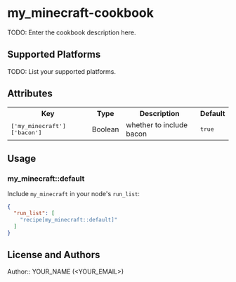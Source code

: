 # my_minecraft-cookbook

TODO: Enter the cookbook description here.

## Supported Platforms

TODO: List your supported platforms.

## Attributes

<table>
  <tr>
    <th>Key</th>
    <th>Type</th>
    <th>Description</th>
    <th>Default</th>
  </tr>
  <tr>
    <td><tt>['my_minecraft']['bacon']</tt></td>
    <td>Boolean</td>
    <td>whether to include bacon</td>
    <td><tt>true</tt></td>
  </tr>
</table>

## Usage

### my_minecraft::default

Include `my_minecraft` in your node's `run_list`:

```json
{
  "run_list": [
    "recipe[my_minecraft::default]"
  ]
}
```

## License and Authors

Author:: YOUR_NAME (<YOUR_EMAIL>)
